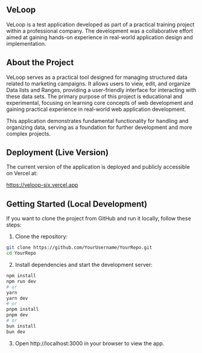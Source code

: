 ## VeLoop

VeLoop is a test application developed as part of a practical training project within a professional company. The development was a collaborative effort aimed at gaining hands-on experience in real-world application design and implementation.

## About the Project

VeLoop serves as a practical tool designed for managing structured data related to marketing campaigns. It allows users to view, edit, and organize Data lists and Ranges, providing a user-friendly interface for interacting with these data sets. The primary purpose of this project is educational and experimental, focusing on learning core concepts of web development  and gaining practical experience in real-world web application development.

This application demonstrates fundamental functionality for handling and organizing data, serving as a foundation for further development and more complex projects.

## Deployment (Live Version)

The current version of the application is deployed and publicly accessible on Vercel at:

https://veloop-six.vercel.app


## Getting Started (Local Development)

If you want to clone the project from GitHub and run it locally, follow these steps:
 1. Clone the repository:
```bash
git clone https://github.com/YourUsername/YourRepo.git
cd YourRepo
```
 2. Install dependencies and start the development server:
```bash
npm install
npm run dev
# or
yarn
yarn dev
# or
pnpm install
pnpm dev
# or
bun install
bun dev
```
 3. Open http://localhost:3000 in your browser to view the app.